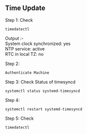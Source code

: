 ## Time Update
Step 1: Check
```
timedatectl
```
Output :-  </br>
System clock synchronized: yes </br>
NTP service: active </br>
RTC in local TZ: no


Step 2:
```
Authenticate Machine
```

Step 3: Check Status of timesyncd
```
systemctl status systemd-timesyncd

```
Step 4:
```
systemctl restart systemd-timesyncd
```
Step 5: Check
```
timedatectl
```